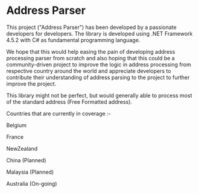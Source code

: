# Address Parser

This project ("Address Parser") has been developed by a passionate developers for developers. The library is developed using .NET Framework 4.5.2 with C# as fundamental programming language.

We hope that this would help easing the pain of developing address processing parser from scratch and also hoping that this could be a community-driven project to improve the logic in address processing from respective country around the world and appreciate developers to contribute their understanding of address parsing to the project to further improve the project.

This library might not be perfect, but would generally able to process most of the standard address (Free Formatted address).

Countries that are currently in coverage :-

Belgium

France

NewZealand 

China (Planned)

Malaysia (Planned)

Australia (On-going)

